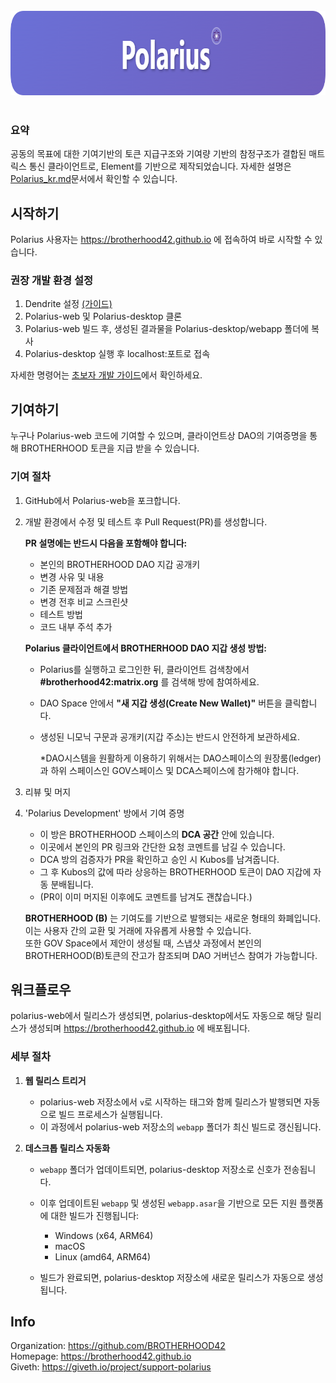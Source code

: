 <div align="center"><br><img width="847" height="135" alt="Polarius" src="https://raw.githubusercontent.com/BROTHERHOOD42/Polarius-web/main/docs_img/Polarius.PNG" /></div><br>

### 요약  

공동의 목표에 대한 기여기반의 토큰 지급구조와 기여량 기반의 참정구조가 결합된 매트릭스 통신 클라이언트로, Element를 기반으로 제작되었습니다. 자세한 설명은 [Polarius_kr.md](https://github.com/BROTHERHOOD42/Polarius-web/blob/main/docs/Polarius_kr.md)문서에서 확인할 수 있습니다.  

## 시작하기  

Polarius 사용자는 https://brotherhood42.github.io 에 접속하여 바로 시작할 수 있습니다.  

### 권장 개발 환경 설정  

1. Dendrite 설정 [(가이드)](https://element-hq.github.io/dendrite/)  
2. Polarius-web 및 Polarius-desktop 클론  
3. Polarius-web 빌드 후, 생성된 결과물을 Polarius-desktop/webapp 폴더에 복사  
4. Polarius-desktop 실행 후 localhost:포트로 접속  

자세한 명령어는 [초보자 개발 가이드](https://github.com/BROTHERHOOD42/Polarius-web/blob/main/docs/Beginner_Development_Setting_Guide_kr.md)에서 확인하세요.  

## 기여하기  

누구나 Polarius-web 코드에 기여할 수 있으며, 클라이언트상 DAO의 기여증명을 통해 BROTHERHOOD 토큰을 지급 받을 수 있습니다.  

### 기여 절차  

1. GitHub에서 Polarius-web을 포크합니다.  
  
2. 개발 환경에서 수정 및 테스트 후 Pull Request(PR)를 생성합니다.  
  
   **PR 설명에는 반드시 다음을 포함해야 합니다:**  
   - 본인의 BROTHERHOOD DAO 지갑 공개키  
   - 변경 사유 및 내용  
   - 기존 문제점과 해결 방법  
   - 변경 전후 비교 스크린샷  
   - 테스트 방법  
   - 코드 내부 주석 추가  
  
   **Polarius 클라이언트에서 BROTHERHOOD DAO 지갑 생성 방법:**  
   - Polarius를 실행하고 로그인한 뒤, 클라이언트 검색창에서 **#brotherhood42:matrix.org** 를 검색해 방에 참여하세요.  
   - DAO Space 안에서 **"새 지갑 생성(Create New Wallet)"** 버튼을 클릭합니다.  
   - 생성된 니모닉 구문과 공개키(지갑 주소)는 반드시 안전하게 보관하세요.
  
     *DAO시스템을 원활하게 이용하기 위해서는 DAO스페이스의 원장룸(ledger)과 하위 스페이스인 GOV스페이스 및 DCA스페이스에 참가해야 합니다.

3. 리뷰 및 머지  

4. 'Polarius Development' 방에서 기여 증명  

   - 이 방은 BROTHERHOOD 스페이스의 **DCA 공간** 안에 있습니다.  
   - 이곳에서 본인의 PR 링크와 간단한 요청 코멘트를 남길 수 있습니다.  
   - DCA 방의 검증자가 PR을 확인하고 승인 시 Kubos를 남겨줍니다.  
   - 그 후 Kubos의 값에 따라 상응하는 BROTHERHOOD 토큰이 DAO 지갑에 자동 분배됩니다.  
   - (PR이 이미 머지된 이후에도 코멘트를 남겨도 괜찮습니다.)  

   **BROTHERHOOD (B)** 는 기여도를 기반으로 발행되는 새로운 형태의 화폐입니다.  
   이는 사용자 간의 교환 및 거래에 자유롭게 사용할 수 있습니다.  
   또한 GOV Space에서 제안이 생성될 때, 스냅샷 과정에서 본인의 BROTHERHOOD(B)토큰의 잔고가 참조되며 DAO 거버넌스 참여가 가능합니다.  

## 워크플로우  

polarius-web에서 릴리스가 생성되면, polarius-desktop에서도 자동으로 해당 릴리스가 생성되며 https://brotherhood42.github.io 에 배포됩니다.  

### 세부 절차  

1. **웹 릴리스 트리거**  
   - polarius-web 저장소에서 `v`로 시작하는 태그와 함께 릴리스가 발행되면 자동으로 빌드 프로세스가 실행됩니다.  
   - 이 과정에서 polarius-web 저장소의 `webapp` 폴더가 최신 빌드로 갱신됩니다.  
  
2. **데스크톱 릴리스 자동화**  
   - `webapp` 폴더가 업데이트되면, polarius-desktop 저장소로 신호가 전송됩니다.  
   - 이후 업데이트된 `webapp` 및 생성된 `webapp.asar`을 기반으로 모든 지원 플랫폼에 대한 빌드가 진행됩니다:  
     + Windows (x64, ARM64)  
     + macOS  
     + Linux (amd64, ARM64)  

   - 빌드가 완료되면, polarius-desktop 저장소에 새로운 릴리스가 자동으로 생성됩니다.
  
## Info

Organization: https://github.com/BROTHERHOOD42  
Homepage: https://brotherhood42.github.io  
Giveth: https://giveth.io/project/support-polarius  
